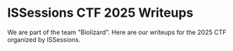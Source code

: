 # ISSessions CTF 2025 Writeups

We are part of the team "Biolizard". Here are our writeups for the 2025 CTF organized by ISSessions.
